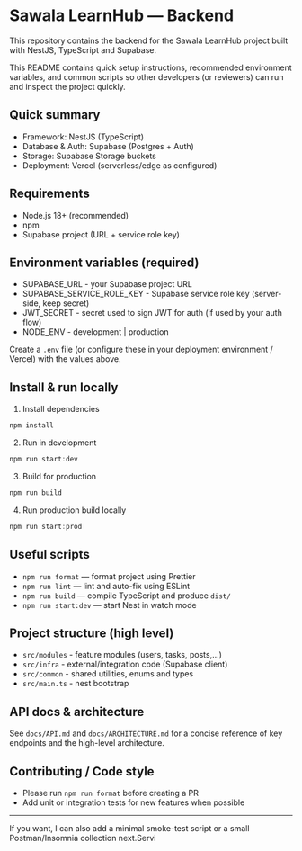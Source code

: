 # Sawala LearnHub — Backend

This repository contains the backend for the Sawala LearnHub project built with NestJS, TypeScript and Supabase.

This README contains quick setup instructions, recommended environment variables, and common scripts so other developers (or reviewers) can run and inspect the project quickly.

## Quick summary
- Framework: NestJS (TypeScript)
- Database & Auth: Supabase (Postgres + Auth)
- Storage: Supabase Storage buckets
- Deployment: Vercel (serverless/edge as configured)

## Requirements
- Node.js 18+ (recommended)
- npm
- Supabase project (URL + service role key)

## Environment variables (required)
- SUPABASE_URL - your Supabase project URL
- SUPABASE_SERVICE_ROLE_KEY - Supabase service role key (server-side, keep secret)
- JWT_SECRET - secret used to sign JWT for auth (if used by your auth flow)
- NODE_ENV - development | production

Create a `.env` file (or configure these in your deployment environment / Vercel) with the values above.

## Install & run locally
1. Install dependencies

```powershell
npm install
```

2. Run in development

```powershell
npm run start:dev
```

3. Build for production

```powershell
npm run build
```

4. Run production build locally

```powershell
npm run start:prod
```

## Useful scripts
- `npm run format` — format project using Prettier
- `npm run lint` — lint and auto-fix using ESLint
- `npm run build` — compile TypeScript and produce `dist/`
- `npm run start:dev` — start Nest in watch mode

## Project structure (high level)
- `src/modules` - feature modules (users, tasks, posts,...)
- `src/infra` - external/integration code (Supabase client)
- `src/common` - shared utilities, enums and types
- `src/main.ts` - nest bootstrap

## API docs & architecture
See `docs/API.md` and `docs/ARCHITECTURE.md` for a concise reference of key endpoints and the high-level architecture.

## Contributing / Code style
- Please run `npm run format` before creating a PR
- Add unit or integration tests for new features when possible

---
If you want, I can also add a minimal smoke-test script or a small Postman/Insomnia collection next.Servi